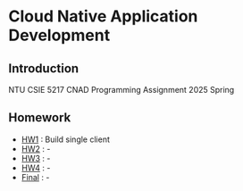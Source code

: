 # Cloud Native Application Development

## Introduction

NTU CSIE 5217 CNAD Programming Assignment 2025 Spring

## Homework

- [HW1](./hw1/README.md) : Build single client
- [HW2](./hw2/README.md) : -
- [HW3](./hw3/README.md) : -
- [HW4](./hw4/README.md) : -
- [Final](./final/README.md) : -
